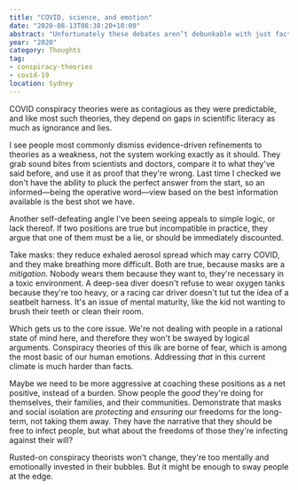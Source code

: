 ```yaml
---
title: "COVID, science, and emotion"
date: "2020-08-13T08:38:20+10:00"
abstract: "Unfortunately these debates aren’t debunkable with just facts, there’s the base emotional element we need to address."
year: "2020"
category: Thoughts
tag:
- conspiracy-theories
- covid-19
location: Sydney
---
```

COVID conspiracy theories were as contagious as they were predictable, and like most such theories, they depend on gaps in scientific literacy as much as ignorance and lies.

I see people most commonly dismiss evidence-driven refinements to theories as a weakness, not the system working exactly as it should. They grab sound bites from scientists and doctors, compare it to what they've said before, and use it as proof that they're wrong. Last time I checked we don't have the ability to pluck the perfect answer from the start, so an informed&mdash;being the operative word&mdash;view based on the best information available is the best shot we have.

Another self-defeating angle I've been seeing appeals to simple logic, or lack thereof. If two positions are true but incompatible in practice, they argue that one of them must be a lie, or should be immediately discounted.

Take masks: they reduce exhaled aerosol spread which may carry COVID, and they make breathing more difficult. Both are true, because masks are a *mitigation*. Nobody wears them because they want to, they're necessary in a toxic environment. A deep-sea diver doesn't refuse to wear oxygen tanks because they're too heavy, or a racing car driver doesn't tut tut the idea of a seatbelt harness. It's an issue of mental maturity, like the kid not wanting to brush their teeth or clean their room.

Which gets us to the core issue. We're not dealing with people in a rational state of mind here, and therefore they won't be swayed by logical arguments. Conspiracy theories of this ilk are borne of fear, which is among the most basic of our human emotions. Addressing *that* in this current climate is much harder than facts.

Maybe we need to be more aggressive at coaching these positions as a net positive, instead of a burden. Show people the *good* they're doing for themselves, their families, and their communities. Demonstrate that masks and social isolation are *protecting* and *ensuring* our freedoms for the long-term, not taking them away. They have the narrative that they should be free to infect people, but what about the freedoms of those they're infecting against their will?

Rusted-on conspiracy theorists won't change, they're too mentally and emotionally invested in their bubbles. But it might be enough to sway people at the edge.
